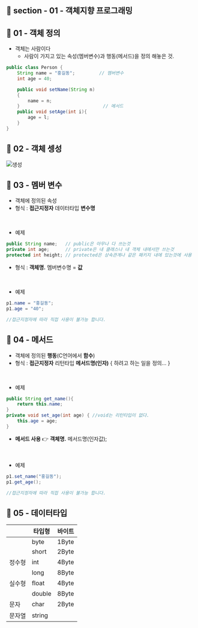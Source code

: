 ## 📝 section - 01 - 객체지향 프로그래밍

## 📍 01 - 객체 정의

* 객체는 사람이다
    * 사람이 가지고 있는 속성(멤버변수)과 행동(메서드)을 정의 해놓은 것.

```java
public class Person {
    String name = "홍길동";         // 멤버변수
    int age = 40;

    public void setName(String n)
    {
        name = n;
    }                               // 메서드
    public void setAge(int i){
        age = l;
    }
}

```

## 📍 02 - 객체 셍성

![생성](https://user-images.githubusercontent.com/93629804/179663675-fac961d0-5f0c-4ef3-a371-c41a1c6997e9.png)

## 📍 03 - 멤버 변수

* 객체에 정의된 속성
* 형식 : **접근지정자** 데이터타입 **변수명**
<br>

* 예제
```java
public String name;   // public은 아무나 다 쓰는것
private int age;      // private은 내 클래스나 내 객체 내에서만 쓰는것
protected int height; // protected은 상속관계나 같은 패키지 내에 있는것에 사용

```

* 형식 : **객체명.** 멤버변수명 = **값**
<br>

* 예제
```java
p1.name = "홍길동";
p1.age = "40"; 

//접근지정자에 따라 직접 사용이 불가능 합니다.
```

## 📍 04 - 메서드

* 객체에 정의된 **행동**(C언어에서 **함수**)
* 형식 : **접근지정자** 리턴타입 **메서드명(인자)** {
    하려고 하는 일을 정의...
    }
<br>

* 예제
```java
public String get_name(){
    return this.name;
}   
private void set_age(int age) { //void는 리턴타입이 없다.
    this.age = age;
}     

```
* **메서드 사용** 👉 **객체명.** 메서드명(인자값);
<br>

* 예제
```java
p1.set_name("홍길동");
p1.get_age(); 

//접근지정자에 따라 직접 사용이 불가능 합니다.
```

## 📍 05 - 데이터타입

   ||타입형|바이트|
   |----|----|-----|
   ||byte|1Byte|
   ||short|2Byte|
   |정수형|int|4Byte|
   ||long|8Byte|
   |실수형|float|4Byte|
   ||double|8Byte|
   |문자|char|2Byte|
   |문자열|string||